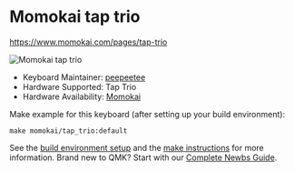 # Momokai tap trio

https://www.momokai.com/pages/tap-trio

![Momokai tap trio](https://i.imgur.com/xqeq75V.jpg)

* Keyboard Maintainer: [peepeetee](https://github.com/peepeetee)
* Hardware Supported: Tap Trio
* Hardware Availability: [Momokai](https://www.momokai.com/pages/tap-trio)

Make example for this keyboard (after setting up your build environment):

    make momokai/tap_trio:default


See the [build environment setup](https://docs.qmk.fm/#/getting_started_build_tools) and the [make instructions](https://docs.qmk.fm/#/getting_started_make_guide) for more information. Brand new to QMK? Start with our [Complete Newbs Guide](https://docs.qmk.fm/#/newbs).
